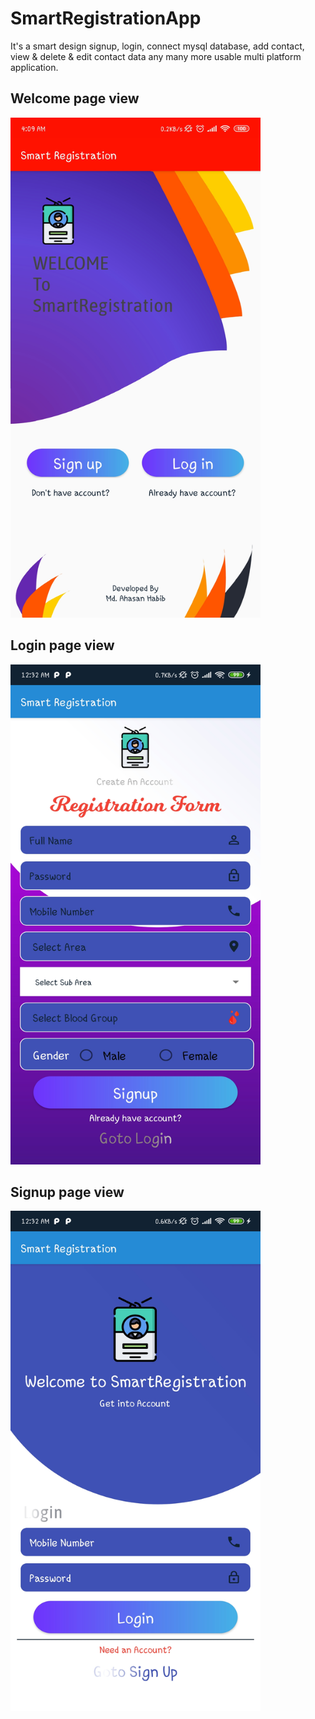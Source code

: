 # SmartRegistrationApp
It's a smart design signup, login, connect mysql database, add contact, view & delete & edit contact data any many more usable multi platform application.


## Welcome page view


<img src="https://github.com/habibcse009/SmartRegistrationApp/blob/master/smartregistrationwelcome.jpg" width="400" height="800">


## Login page view


<img src="https://github.com/habibcse009/SmartRegistrationApp/blob/master/loginpage.jpg" width="400" height="800">


## Signup page view


<img src="https://github.com/habibcse009/SmartRegistrationApp/blob/master/signuppage.jpg" width="400" height="800">

